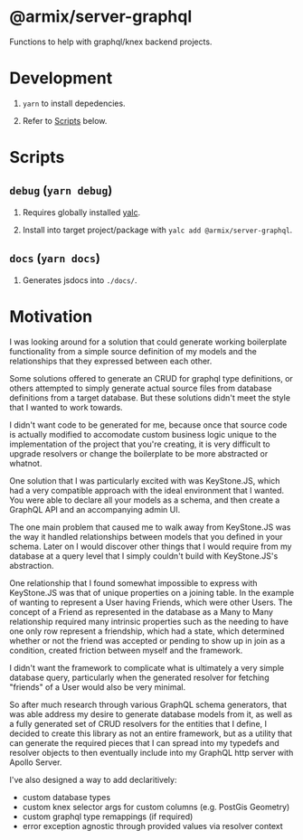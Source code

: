 # @armix/server-graphql

Functions to help with graphql/knex backend projects.

# Development

1. `yarn` to install depedencies.

2. Refer to [Scripts](#Scripts) below.

# Scripts

## `debug` (`yarn debug`)

1. Requires globally installed [yalc](https://www.npmjs.com/package/yalc).

2. Install into target project/package with `yalc add @armix/server-graphql`.

## `docs` (`yarn docs`)

1. Generates jsdocs into `./docs/`.

# Motivation

I was looking around for a solution that could generate working boilerplate
functionality from a simple source definition of my models and the relationships
that they expressed between each other.

Some solutions offered to generate an CRUD for graphql type definitions, or
others attempted to simply generate actual source files from database
definitions from a target database. But these solutions didn't meet the style
that I wanted to work towards.

I didn't want code to be generated for me, because once that source code is
actually modified to accomodate custom business logic unique to the
implementation of the project that you're creating, it is very difficult to
upgrade resolvers or change the boilerplate to be more abstracted or whatnot.

One solution that I was particularly excited with was KeyStone.JS, which had a
very compatible approach with the ideal environment that I wanted. You were able
to declare all your models as a schema, and then create a GraphQL API and an
accompanying admin UI.

The one main problem that caused me to walk away from KeyStone.JS was the way
it handled relationships between models that you defined in your schema. Later
on I would discover other things that I would require from my database at a
query level that I simply couldn't build with KeyStone.JS's abstraction.

One relationship that I found somewhat impossible to express with KeyStone.JS
was that of unique properties on a joining table. In the example of wanting to
represent a User having Friends, which were other Users. The concept of
a Friend as represented in the database as a Many to Many relationship required
many intrinsic properties such as the needing to have one only row represent a
friendship, which had a state, which determined whether or not the friend was
accepted or pending to show up in join as a condition, created friction between
myself and the framework.

I didn't want the framework to complicate what is ultimately a very simple
database query, particularly when the generated resolver for fetching "friends"
of a User would also be very minimal.

So after much research through various GraphQL schema generators, that was able
address my desire to generate database models from it, as well as a fully
generated set of CRUD resolvers for the entities that I define, I decided to
create this library as not an entire framework, but as a utility that can
generate the required pieces that I can spread into my typedefs and resolver
objects to then eventually include into my GraphQL http server with Apollo
Server.

I've also designed a way to add declaritively:

* custom database types
* custom knex selector args for custom columns (e.g. PostGis Geometry)
* custom graphql type remappings (if required)
* error exception agnostic through provided values via resolver context
